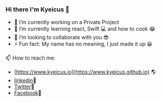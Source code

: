 ### Hi there I'm Kyeicus 👋


- 🔭 I’m currently working on a Private Project
- 🌱 I’m currently learning react, Swift 💻 and how to cook 😂
- 👯 I’m looking to collaborate with you 😎
- ⚡ Fun fact: My name has no meaning, I just made it up 😀

📫 How to reach me: 
- [https://www.kyeicus.io](https://www.kyeicus.github.io) 🌎
- [linkedin](www.linkedIn.com/kyeicus)📖
- [Twitter](www.twitter.com/kyeicus)🐥
- [Facebook](www.facebook.com/kyeicus)🙂
